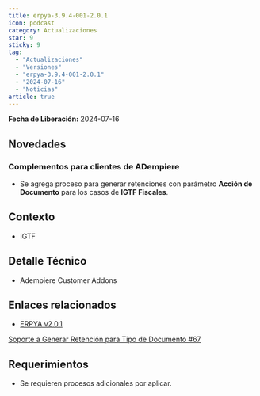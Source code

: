 ```yaml
---
title: erpya-3.9.4-001-2.0.1
icon: podcast
category: Actualizaciones
star: 9
sticky: 9
tag:
  - "Actualizaciones"
  - "Versiones"
  - "erpya-3.9.4-001-2.0.1"
  - "2024-07-16"
  - "Noticias"
article: true
---
```


**Fecha de Liberación:** 2024-07-16

## Novedades

### Complementos para clientes de ADempiere

- Se agrega proceso para generar retenciones con parámetro **Acción de Documento** para los casos de **IGTF Fiscales**.

## Contexto

- IGTF

## Detalle Técnico

- Adempiere Customer Addons

## Enlaces relacionados

- [ERPYA v2.0.1](https://github.com/erpya/adempiere_patch_zk/releases/tag/2.0.1)

[Soporte a Generar Retención para Tipo de Documento #67](https://github.com/erpcya/Control-NATULAC/issues/67)

## Requerimientos

- Se requieren procesos adicionales por aplicar.

